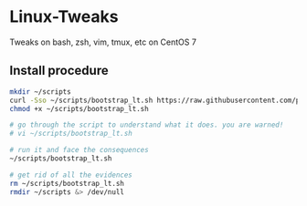 Linux-Tweaks
============

Tweaks on bash, zsh, vim, tmux, etc on CentOS 7

## Install procedure

```bash
mkdir ~/scripts
curl -Sso ~/scripts/bootstrap_lt.sh https://raw.githubusercontent.com/pothi/linux-tweaks-centos/master/scripts/bootstrap-lt.sh
chmod +x ~/scripts/bootstrap_lt.sh

# go through the script to understand what it does. you are warned!
# vi ~/scripts/bootstrap_lt.sh

# run it and face the consequences
~/scripts/bootstrap_lt.sh

# get rid of all the evidences
rm ~/scripts/bootstrap_lt.sh
rmdir ~/scripts &> /dev/null
```
